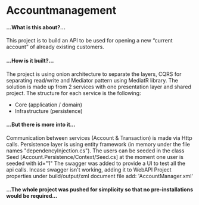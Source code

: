 # Accountmanagement

#### ...What is this about?...

This project is to build an API to be used for opening a new “current account” of already existing customers.

#### ...How is it built?...

The project is using onion architecture to separate the layers, CQRS for separating read/write and Mediator pattern using MediatR library.
The solution is made up from 2 services with one presentation layer and shared project.
The structure for each service is the following:
- Core (application / domain)
- Infrastructure (persistence)

#### ...But there is more into it...

Communication between services (Account & Transaction) is made via Http calls.
Persistence layer is using entity framework (in memory under the file names "dependencyInjection.cs").
The users can be seeded in the class Seed [Account.Persistence/Context/Seed.cs] at the moment one user is seeded with id="1"
The swagger was added to provide a UI to test all the api calls.
Incase swagger isn't working, adding it to WebAPI Project properties under build/output/xml document file add: 'AccountManager.xml'


#### ...The whole project was pushed for simplicity so that no pre-installations would be required...
